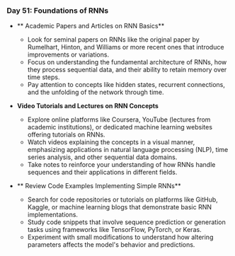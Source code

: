 

### Day 51: Foundations of RNNs

- ** Academic Papers and Articles on RNN Basics**
  - Look for seminal papers on RNNs like the original paper by Rumelhart, Hinton, and Williams or more recent ones that introduce improvements or variations.
  - Focus on understanding the fundamental architecture of RNNs, how they process sequential data, and their ability to retain memory over time steps.
  - Pay attention to concepts like hidden states, recurrent connections, and the unfolding of the network through time.

- **Video Tutorials and Lectures on RNN Concepts**
  - Explore online platforms like Coursera, YouTube (lectures from academic institutions), or dedicated machine learning websites offering tutorials on RNNs.
  - Watch videos explaining the concepts in a visual manner, emphasizing applications in natural language processing (NLP), time series analysis, and other sequential data domains.
  - Take notes to reinforce your understanding of how RNNs handle sequences and their applications in different fields.

- ** Review Code Examples Implementing Simple RNNs**
  - Search for code repositories or tutorials on platforms like GitHub, Kaggle, or machine learning blogs that demonstrate basic RNN implementations.
  - Study code snippets that involve sequence prediction or generation tasks using frameworks like TensorFlow, PyTorch, or Keras.
  - Experiment with small modifications to understand how altering parameters affects the model's behavior and predictions.

